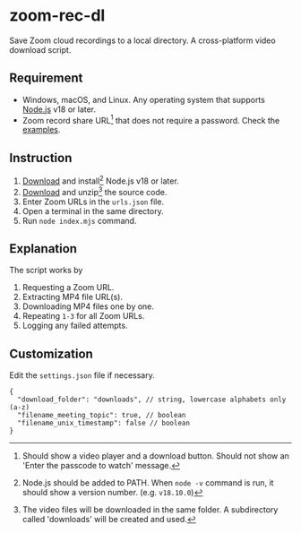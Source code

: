 # zoom-rec-dl

Save Zoom cloud recordings to a local directory. A cross-platform video download script.

## Requirement

- Windows, macOS, and Linux. Any operating system that supports [Node.js](https://nodejs.org/) v18 or later.
- Zoom record share URL[^1] that does not require a password. Check the [examples](urls.json).

## Instruction

1. [Download](https://nodejs.org/en/download/) and install[^2] Node.js v18 or later.
2. [Download](https://github.com/hyunbinseo/zoom-rec-dl/archive/refs/heads/main.zip) and unzip[^3] the source code.
3. Enter Zoom URLs in the `urls.json` file.
4. Open a terminal in the same directory.
5. Run `node index.mjs` command.

## Explanation

The script works by

1. Requesting a Zoom URL.
2. Extracting MP4 file URL(s).
3. Downloading MP4 files one by one.
4. Repeating `1-3` for all Zoom URLs.
5. Logging any failed attempts.

## Customization

Edit the `settings.json` file if necessary.

```jsonc
{
  "download_folder": "downloads", // string, lowercase alphabets only (a-z)
  "filename_meeting_topic": true, // boolean
  "filename_unix_timestamp": false // boolean
}
```

[^1]: Should show a video player and a download button. Should not show an 'Enter the passcode to watch' message.
[^2]: Node.js should be added to PATH. When `node -v` command is run, it should show a version number. (e.g. `v18.10.0`)
[^3]: The video files will be downloaded in the same folder. A subdirectory called 'downloads' will be created and used.
